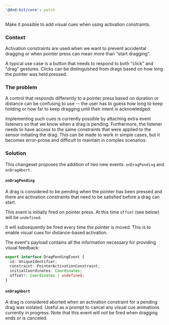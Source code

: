 ```yaml
---
'@dnd-kit/core': patch
---
```


Make it possible to add visual cues when using activation constraints.

### Context

Activation constraints are used when we want to prevent accidental dragging or when
pointer press can mean more than "start dragging".

A typical use case is a button that needs to respond to both "click" and "drag" gestures.
Clicks can be distinguished from drags based on how long the pointer was
held pressed.

### The problem

A control that responds differently to a pointer press based on duration or distance can
be confusing to use -- the user has to guess how long to keep holding or how far to keep
dragging until their intent is acknowledged.

Implementing such cues is currently possible by attaching extra event listeners so that
we know when a drag is pending. Furthermore, the listener needs to have access to
the same constraints that were applied to the sensor initiating the drag. This can be
made to work in simple cases, but it becomes error-prone and difficult to maintain in
complex scenarios.

### Solution

This changeset proposes the addition of two new events: `onDragPending` and `onDragAbort`.

#### `onDragPending`

A drag is considered to be pending when the pointer has been pressed and there are
activation constraints that need to be satisfied before a drag can start.

This event is initially fired on pointer press. At this time `offset` (see below) will be
`undefined`.

It will subsequently be fired every time the pointer is moved. This is to enable
visual cues for distance-based activation.

The event's payload contains all the information necessary for providing visual feedback:

```typescript
export interface DragPendingEvent {
  id: UniqueIdentifier;
  constraint: PointerActivationConstraint;
  initialCoordinates: Coordinates;
  offset?: Coordinates | undefined;
}
```

#### `onDragAbort`

A drag is considered aborted when an activation constraint for a pending drag was violated.
Useful as a prompt to cancel any visual cue animations currently in progress.
Note that this event will _not_ be fired when dragging ends or is canceled.
